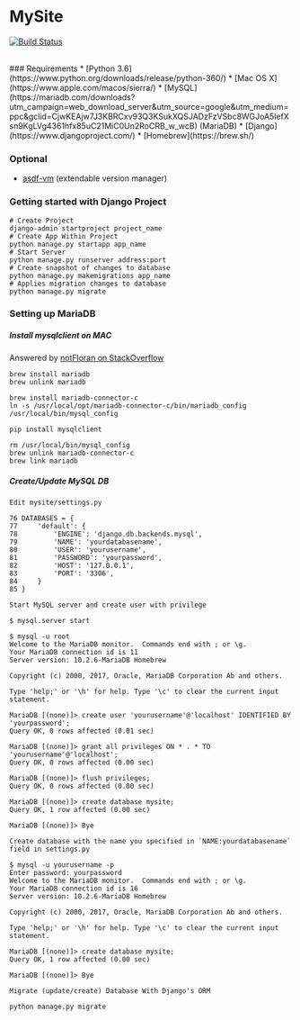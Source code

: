 # MySite
[![Build Status](https://travis-ci.org/charlesweng/mysite.svg?branch=master)](https://travis-ci.org/charlesweng/mysite)

</br>
### Requirements
* [Python 3.6](https://www.python.org/downloads/release/python-360/)
* [Mac OS X](https://www.apple.com/macos/sierra/)
* [MySQL](https://mariadb.com/downloads?utm_campaign=web_download_server&utm_source=google&utm_medium=ppc&gclid=CjwKEAjw7J3KBRCxv93Q3KSukXQSJADzFzVSbc8WGJoA5lefXsn9KgLVg4361hfx85uC21MiC0Un2RoCRB_w_wcB) (MariaDB)
* [Django](https://www.djangoproject.com/)
* [Homebrew](https://brew.sh/)

### Optional
* [asdf-vm](https://github.com/asdf-vm/asdf)
(extendable version manager)

### Getting started with Django Project
```
# Create Project
django-admin startproject project_name
# Create App Within Project
python manage.py startapp app_name
# Start Server
python manage.py runserver address:port
# Create snapshot of changes to database
python manage.py makemigrations app_name
# Applies migration changes to database
python manage.py migrate
```

### Setting up MariaDB
##### Install mysqlclient on MAC
Answered by [notFloran on StackOverflow](https://stackoverflow.com/questions/44239393/installing-mysqlclient-for-mariadb-on-mac-os-for-python3)

```
brew install mariadb
brew unlink mariadb

brew install mariadb-connector-c
ln -s /usr/local/opt/mariadb-connector-c/bin/mariadb_config /usr/local/bin/mysql_config

pip install mysqlclient

rm /usr/local/bin/mysql_config
brew unlink mariadb-connector-c
brew link mariadb
```
##### Create/Update MySQL DB
```
Edit mysite/settings.py

76 DATABASES = {
77     'default': {
78         'ENGINE': 'django.db.backends.mysql',
79         'NAME': 'yourdatabasename',
80         'USER': 'yourusername',
81         'PASSWORD': 'yourpassword',
82         'HOST': '127.0.0.1',
83         'PORT': '3306',
84     }
85 }
```
```
Start MySQL server and create user with privilege

$ mysql.server start

$ mysql -u root
Welcome to the MariaDB monitor.  Commands end with ; or \g.
Your MariaDB connection id is 11
Server version: 10.2.6-MariaDB Homebrew

Copyright (c) 2000, 2017, Oracle, MariaDB Corporation Ab and others.

Type 'help;' or '\h' for help. Type '\c' to clear the current input statement.

MariaDB [(none)]> create user 'yourusername'@'localhost' IDENTIFIED BY 'yourpassword';
Query OK, 0 rows affected (0.01 sec)

MariaDB [(none)]> grant all privileges ON * . * TO 'yourusername'@'localhost';
Query OK, 0 rows affected (0.00 sec)

MariaDB [(none)]> flush privileges;
Query OK, 0 rows affected (0.00 sec)

MariaDB [(none)]> create database mysite;
Query OK, 1 row affected (0.00 sec)

MariaDB [(none)]> Bye
```
```
Create database with the name you specified in `NAME:yourdatabasename` field in settings.py

$ mysql -u yourusername -p
Enter password: yourpassword
Welcome to the MariaDB monitor.  Commands end with ; or \g.
Your MariaDB connection id is 16
Server version: 10.2.6-MariaDB Homebrew

Copyright (c) 2000, 2017, Oracle, MariaDB Corporation Ab and others.

Type 'help;' or '\h' for help. Type '\c' to clear the current input statement.

MariaDB [(none)]> create database mysite;
Query OK, 1 row affected (0.00 sec)

MariaDB [(none)]> Bye
```
```
Migrate (update/create) Database With Django's ORM

python manage.py migrate
```
